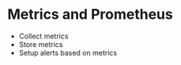 # Metrics and Prometheus

- Collect metrics
- Store metrics
- Setup alerts based on metrics

<!--
TODO: add Prometheus logo (/guillaume/logos/prometheus-logo.png)
-->

<!--
originally built at SoundCloud

now a standalone open source project and maintained independently of any company

Metrics are numeric measurements, time series mean that changes are recorded over time.  
What users want to measure differs from application to application.  
For a web server it might be request times, for a database it might be number of active connections or number of active queries etc.  
-->